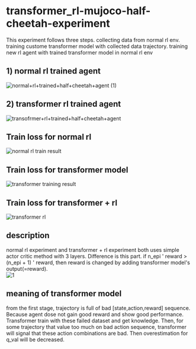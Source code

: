 # transformer_rl-mujoco-half-cheetah-experiment
This experiment follows three steps. collecting data from normal rl env. training custome transformer model with collected data trajectory. training new rl agent with trained transformer model in normal rl env

## 1) normal rl trained agent ##
![normal+rl+trained+half+cheetah+agent (1)](https://github.com/user-attachments/assets/ae9b8d88-bc68-4b8d-bd18-e18d51aca74d)

## 2) transformer rl trained agent ##
![transofrmer+rl+trained+half+cheetah+agent](https://github.com/user-attachments/assets/9e6832ea-58c6-407e-862e-1553d2cdbedb)

## Train loss for normal rl ##
![normal rl train result](https://github.com/user-attachments/assets/b5db2b49-9bb2-49ba-9c02-46ab311c3475)

## Train loss for transformer model ##
![transformer training result](https://github.com/user-attachments/assets/80603326-7371-4103-b01f-f7fd6ae6985d)


## Train loss for transformer + rl ##
![transformer rl](https://github.com/user-attachments/assets/b3d4777c-783c-4d93-a9fc-054f5a461843)


## description ##

normal rl experiment and transformer + rl experiment both uses simple actor critic method with 3 layers.
Difference is this part. if n_epi ' reward > (n_epi + 1) ' reward, then reward is changed by adding transformer model's output(=reward).  
![1](https://github.com/user-attachments/assets/b09a4f38-a650-4b99-895d-ec5e21e00dda)

## meaning of transformer model ##
from the first stage, trajectory is full of bad [state,action,reward] sequence. Because agent dose not gain good reward and show good performance.
Transformer train with these failed dataset and get knowledge. Then, for some trajectory that value too much on bad action sequence, transformer will signal that
these action combinations are bad. Then overestimation for q_val will be decreased.




